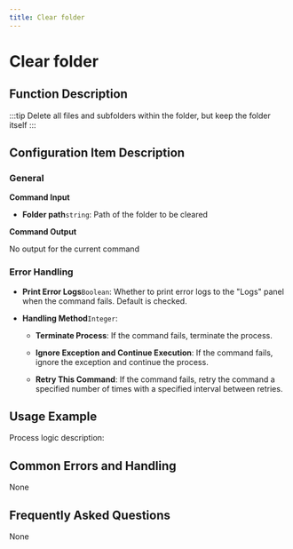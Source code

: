 ```yaml
---
title: Clear folder
---
```


# Clear folder

## Function Description

:::tip 
Delete all files and subfolders within the folder, but keep the folder itself
:::

## Configuration Item Description

### General

**Command Input**

- **Folder path**`string`: Path of the folder to be cleared


**Command Output**

No output for the current command


### Error Handling

- **Print Error Logs**`Boolean`: Whether to print error logs to the "Logs" panel when the command fails. Default is checked. 

- **Handling Method**`Integer`:

    - **Terminate Process**: If the command fails, terminate the process.

    - **Ignore Exception and Continue Execution**: If the command fails, ignore the exception and continue the process.

    - **Retry This Command**: If the command fails, retry the command a specified number of times with a specified interval between retries.

## Usage Example

Process logic description:

## Common Errors and Handling

None

## Frequently Asked Questions

None

